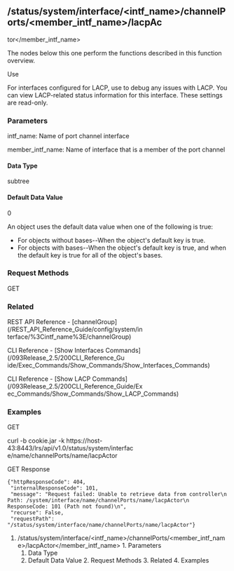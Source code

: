 ## /status/system/interface/<intf_name>/channelPorts/<member_intf_name>/lacpAc
tor</member_intf_name>

The nodes below this one perform the functions described in this function
overview.

Use

For interfaces configured for LACP, use to debug any issues with LACP. You can
view LACP-related status information for this interface. These settings are
read-only.

### Parameters

intf_name: Name of port channel interface

member_intf_name: Name of interface that is a member of the port channel

#### Data Type

subtree

#### Default Data Value

0

An object uses the default data value when one of the following is true:

  * For objects without bases--When the object's default key is true.
  * For objects with bases--When the object's default key is true, and when the default key is true for all of the object's bases.

### Request Methods

GET

### Related

REST API Reference - [channelGroup](/REST_API_Reference_Guide/config/system/in
terface/%3Cintf_name%3E/channelGroup)

CLI Reference - [Show Interfaces Commands](/093Release_2.5/200CLI_Reference_Gu
ide/Exec_Commands/Show_Commands/Show_Interfaces_Commands)

CLI Reference - [Show LACP Commands](/093Release_2.5/200CLI_Reference_Guide/Ex
ec_Commands/Show_Commands/Show_LACP_Commands)

### Examples

GET

curl -b cookie.jar -k https://host-43:8443/lrs/api/v1.0/status/system/interfac
e/name/channelPorts/name/lacpActor

GET Response

    
    {"httpResponseCode": 404,
     "internalResponseCode": 101,
     "message": "Request failed: Unable to retrieve data from controller\n  Path: /system/interface/name/channelPorts/name/lacpActor\n  ResponseCode: 101 (Path not found)\n",
     "recurse": False,
     "requestPath": "/status/system/interface/name/channelPorts/name/lacpActor"}
    

  1. /status/system/interface/<intf_name>/channelPorts/<member_intf_name>/lacpActor</member_intf_name>
    1. Parameters
      1. Data Type
      2. Default Data Value
    2. Request Methods
    3. Related
    4. Examples

